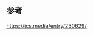 ## 参考

<a href="https://ics.media/entry/230629/" target="_blank">https://ics.media/entry/230629/</a>
